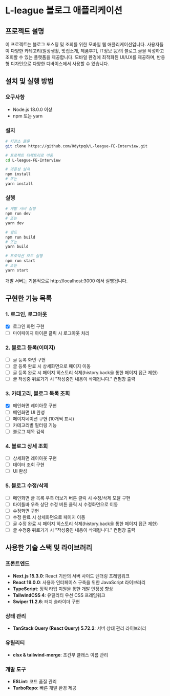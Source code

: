 # L-league 블로그 애플리케이션

## 프로젝트 설명

이 프로젝트는 블로그 포스팅 및 조회를 위한 모바일 웹 애플리케이션입니다. 사용자들이 다양한 카테고리(일상생활, 맛집소개, 제품후기, IT정보 등)의 블로그 글을 작성하고 조회할 수 있는 플랫폼을 제공합니다. 모바일 환경에 최적화된 UI/UX를 제공하며, 반응형 디자인으로 다양한 디바이스에서 사용할 수 있습니다.

## 설치 및 실행 방법

### 요구사항

- Node.js 18.0.0 이상
- npm 또는 yarn

### 설치

```bash
# 저장소 클론
git clone https://github.com/0dytpq0/L-league-FE-Interview.git

# 프로젝트 디렉토리로 이동
cd L-league-FE-Interview

# 의존성 설치
npm install
# 또는
yarn install
```

### 실행

```bash
# 개발 서버 실행
npm run dev
# 또는
yarn dev

# 빌드
npm run build
# 또는
yarn build

# 프로덕션 모드 실행
npm run start
# 또는
yarn start
```

개발 서버는 기본적으로 http://localhost:3000 에서 실행됩니다.

## 구현한 기능 목록

### 1. 로그인, 로그아웃

- [x] 로그인 화면 구현
- [ ] 마이페이지 아이콘 클릭 시 로그아웃 처리

### 2. 블로그 등록(이미지)

- [ ] 글 등록 화면 구현
- [ ] 글 등록 완료 시 상세화면으로 페이지 이동
- [ ] 글 등록 완료 시 페이지 히스토리 삭제(history.back을 통한 페이지 접근 제한)
- [ ] 글 작성중 뒤로가기 시 "작성중인 내용이 삭제됩니다." 컨펌창 출력

### 3. 카테고리, 블로그 목록 조회

- [x] 메인화면 레이아웃 구현
- [ ] 메인화면 UI 완성
- [ ] 페이지네이션 구현 (10개씩 표시)
- [ ] 카테고리별 필터링 기능
- [ ] 블로그 제목 검색

### 4. 블로그 상세 조회

- [ ] 상세화면 레이아웃 구현
- [ ] 데이터 조회 구현
- [ ] UI 완성

### 5. 블로그 수정/삭제

- [ ] 메인화면 글 목록 우측 더보기 버튼 클릭 시 수정/삭제 모달 구현
- [ ] 타이틀바 우측 상단 수정 버튼 클릭 시 수정화면으로 이동
- [ ] 수정화면 구현
- [ ] 수정 완료 시 상세화면으로 페이지 이동
- [ ] 글 수정 완료 시 페이지 히스토리 삭제(history.back을 통한 페이지 접근 제한)
- [ ] 글 수정중 뒤로가기 시 "작성중인 내용이 삭제됩니다." 컨펌창 출력

## 사용한 기술 스택 및 라이브러리

### 프론트엔드

- **Next.js 15.3.0**: React 기반의 서버 사이드 렌더링 프레임워크
- **React 19.0.0**: 사용자 인터페이스 구축을 위한 JavaScript 라이브러리
- **TypeScript**: 정적 타입 지원을 통한 개발 안정성 향상
- **TailwindCSS 4**: 유틸리티 우선 CSS 프레임워크
- **Swiper 11.2.6**: 터치 슬라이더 구현

### 상태 관리

- **TanStack Query (React Query) 5.72.2**: 서버 상태 관리 라이브러리

### 유틸리티

- **clsx & tailwind-merge**: 조건부 클래스 이름 관리

### 개발 도구

- **ESLint**: 코드 품질 관리
- **TurboRepo**: 빠른 개발 환경 제공
